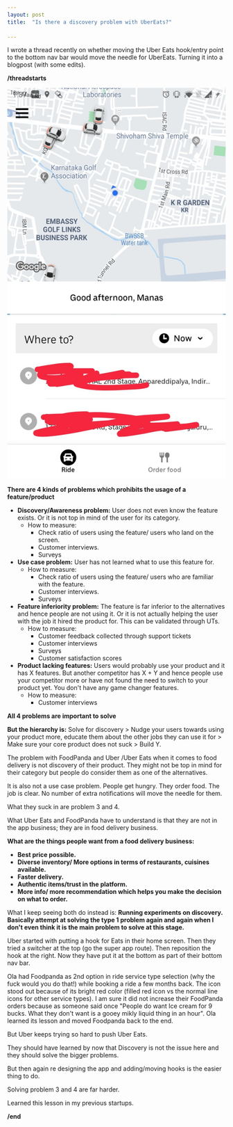 ```yaml
---
layout: post
title:  "Is there a discovery problem with UberEats?"

---
```

I wrote a thread recently on whether moving the Uber Eats hook/entry point to the bottom nav bar would move the needle for UberEats. Turning it into a blogpost (with some edits).

**/threadstarts**

![UberEats in bottom nav bar](/assets/img/uber_eats.png)


**There are 4 kinds of problems which prohibits the usage of a feature/product**
 + **Discovery/Awareness problem:** User does not even know the feature exists. Or it is not top in mind of the user for its category.
   + How to measure:
     + Check ratio of users using the feature/ users who land on the screen.
     + Customer interviews.
     + Surveys
 + **Use case problem:** User has not learned what to use this feature for.
   + How to measure:
     + Check ratio of users using the feature/ users who are familiar with the feature.
     + Customer interviews.
     + Surveys
 + **Feature inferiority problem:** The feature is far inferior to the alternatives and hence people are not using it. Or it is not actually helping the user with the job it hired the product for. This can be validated through UTs.
   + How to measure:  
     + Customer feedback collected through support tickets
     + Customer interviews
     + Surveys
     + Customer satisfaction scores
 + **Product lacking features:** Users would probably use your product and it has X features. But another competitor has X + Y and hence people use your competitor more or have not found the need to switch to your product yet. You don't have any game changer features.
   + How to measure:  
     + Customer interviews

**All 4 problems are important to solve**

**But the hierarchy is:** Solve for discovery > Nudge your users towards using your product more, educate them about the other jobs they can use it for > Make sure your core product does not suck > Build Y.

The problem with FoodPanda and Uber /Uber Eats when it comes to food delivery is not discovery of their product. They might not be top in mind for their category but people do consider them as one of the alternatives.

It is also not a use case problem. People get hungry. They order food. The job is clear. No number of extra notifications will move the needle for them.

What they suck in are problem 3 and 4.

What Uber Eats and FoodPanda have to understand is that they are not in the app business; they are in food delivery business.

**What are the things people want from a food delivery business:**

 + **Best price possible.**
 + **Diverse inventory/ More options in terms of restaurants, cuisines available.**
 + **Faster delivery.**
 + **Authentic items/trust in the platform.**
 + **More info/ more recommendation which helps you make the decision on what to order.**

What I keep seeing both do instead is: **Running experiments on discovery. Basically attempt at solving the type 1 problem again and again when I don't even think it is the main problem to solve at this stage.**

Uber started with putting a hook for Eats in their home screen. Then they tried a switcher at the top (go the super app route). Then reposition the hook at the right. Now they have put it at the bottom as part of their bottom nav bar.

Ola had Foodpanda as 2nd option in ride service type selection (why the fuck would you do that!) while booking a ride a few months back. The icon stood out because of its bright red color (filled red icon vs the normal line icons for other service types). I am sure it did not increase their FoodPanda orders because as someone said once "People do want Ice cream for 9 bucks. What they don't want is a gooey mikly liquid thing in an hour". Ola learned its lesson and moved Foodpanda back to the end.

But Uber keeps trying so hard to push Uber Eats.

They should have learned by now that Discovery is not the issue here and they should solve the bigger problems.

But then again re designing the app and adding/moving hooks is the easier thing to do.

Solving problem 3 and 4 are far harder.

Learned this lesson in my previous startups.

**/end**
